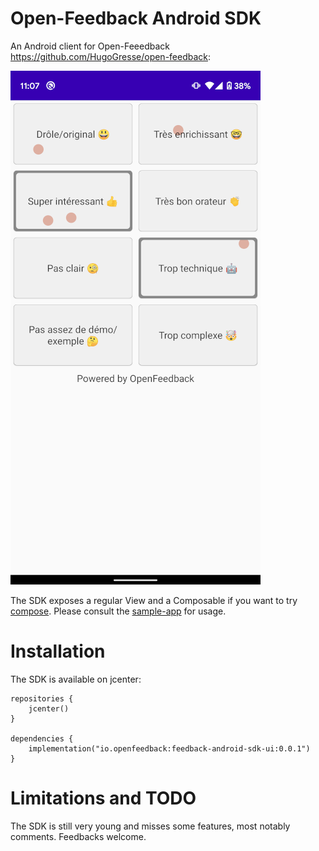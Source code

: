 # Open-Feedback Android SDK

An Android client for Open-Feeedback https://github.com/HugoGresse/open-feedback:

![screenshot](docs/screenshot.png)

The SDK exposes a regular View and a Composable if you want to try [compose](https://developer.android.com/jetpack/compose). Please consult the [sample-app](sample-app/src/main/java/io/openfeedback/android/sample/MainActivity.kt) for usage.

# Installation

The SDK is available on jcenter:

```
repositories {
    jcenter()
}

dependencies {
    implementation("io.openfeedback:feedback-android-sdk-ui:0.0.1")
}
```

# Limitations and TODO

The SDK is still very young and misses some features, most notably comments. Feedbacks welcome.
